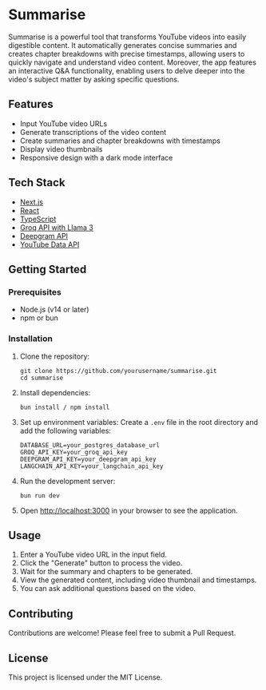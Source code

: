 # Summarise

Summarise is a powerful tool that transforms YouTube videos into easily digestible content. It automatically generates concise summaries and creates chapter breakdowns with precise timestamps, allowing users to quickly navigate and understand video content. Moreover, the app features an interactive Q&A functionality, enabling users to delve deeper into the video's subject matter by asking specific questions.

## Features

- Input YouTube video URLs
- Generate transcriptions of the video content
- Create summaries and chapter breakdowns with timestamps
- Display video thumbnails
- Responsive design with a dark mode interface

## Tech Stack

- [Next.js](https://nextjs.org/)
- [React](https://reactjs.org/)
- [TypeScript](https://www.typescriptlang.org/)
- [Groq API with Llama 3](https://groq.com/)
- [Deepgram API](https://deepgram.com/)
- [YouTube Data API](https://developers.google.com/youtube/v3)

## Getting Started

### Prerequisites

- Node.js (v14 or later)
- npm or bun

### Installation

1. Clone the repository:

   ```
   git clone https://github.com/yourusername/summarise.git
   cd summarise
   ```

2. Install dependencies:

   ```
   bun install / npm install
   ```

3. Set up environment variables:
   Create a `.env` file in the root directory and add the following variables:

   ```
   DATABASE_URL=your_postgres_database_url
   GROQ_API_KEY=your_groq_api_key
   DEEPGRAM_API_KEY=your_deepgram_api_key
   LANGCHAIN_API_KEY=your_langchain_api_key
   ```

4. Run the development server:

   ```
   bun run dev
   ```

5. Open [http://localhost:3000](http://localhost:3000) in your browser to see the application.

## Usage

1. Enter a YouTube video URL in the input field.
2. Click the "Generate" button to process the video.
3. Wait for the summary and chapters to be generated.
4. View the generated content, including video thumbnail and timestamps.
5. You can ask additional questions based on the video.

## Contributing

Contributions are welcome! Please feel free to submit a Pull Request.

## License

This project is licensed under the MIT License.
